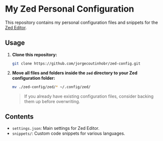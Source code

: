 # My Zed Personal Configuration

This repository contains my personal configuration files and snippets for the [Zed Editor](https://zed.dev/).

## Usage

1. **Clone this repository:**

   ```sh
   git clone https://github.com/jorgecoutinhobr/zed-config.git
   ```

2. **Move all files and folders inside the `zed` directory to your Zed configuration folder:**

   ```sh
   mv ./zed-config/zed/* ~/.config/zed/
   ```

   > If you already have existing configuration files, consider backing them up before overwriting.

## Contents

- `settings.json`: Main settings for Zed Editor.
- `snippets/`: Custom code snippets for various languages.
